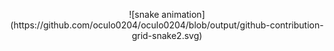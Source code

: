 <p align="center">
![snake animation](https://github.com/oculo0204/oculo0204/blob/output/github-contribution-grid-snake2.svg)
</p>


